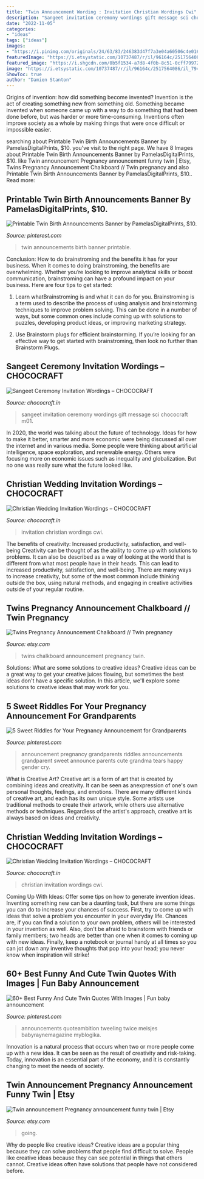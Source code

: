 ```yaml
---
title: "Twin Announcement Wording : Invitation Christian Wordings Cwi"
description: "Sangeet invitation ceremony wordings gift message sci chococraft m01"
date: "2022-11-05"
categories:
- "ideas"
tags: ["ideas"]
images:
- "https://i.pinimg.com/originals/24/63/83/246383d47f7a3e04a60506c4e016a0ba.jpg"
featuredImage: "https://i.etsystatic.com/10737487/r/il/96164c/2517564086/il_794xN.2517564086_8zhs.jpg"
featured_image: "https://i.shgcdn.com/0b5f1534-a7d8-4f0b-8c51-0cff79972044/-/stretch/off/-/resize/3000x/-/quality/best/"
image: "https://i.etsystatic.com/10737487/r/il/96164c/2517564086/il_794xN.2517564086_8zhs.jpg"
ShowToc: true
author: "Damien Stanton"
---
```



Origins of invention: how did something become invented?
Invention is the act of creating something new from something old. Something became invented when someone came up with a way to do something that had been done before, but was harder or more time-consuming. Inventions often improve society as a whole by making things that were once difficult or impossible easier.

	

		
searching about Printable Twin Birth Announcements Banner by PamelasDigitalPrints, $10. you've visit to the right page. We have 8 Images about Printable Twin Birth Announcements Banner by PamelasDigitalPrints, $10. like Twin announcement Pregnancy announcement funny twin | Etsy, Twins Pregnancy Announcement Chalkboard // Twin pregnancy and also Printable Twin Birth Announcements Banner by PamelasDigitalPrints, $10.. Read more:
		
    
## Printable Twin Birth Announcements Banner By PamelasDigitalPrints, $10.

<img loading=lazy src="https://i.pinimg.com/originals/24/63/83/246383d47f7a3e04a60506c4e016a0ba.jpg" onerror="this.onerror=null;this.src='https://tse1.mm.bing.net/th?id=OIP.5zNl12-7_5kNpibbxfJp7gAAAA&amp;pid=15.1';" alt="Printable Twin Birth Announcements Banner by PamelasDigitalPrints, $10.">

_Source: pinterest.com_

>twin announcements birth banner printable. 

	

Conclusion: How to do brainstroming and the benefits it has for your business.
When it comes to doing brainstroming, the benefits are overwhelming. Whether you’re looking to improve analytical skills or boost communication, brainstroming can have a profound impact on your business. Here are four tips to get started:
1. Learn whatBrainstroming is and what it can do for you. Brainstroming is a term used to describe the process of using analysis and brainstorming techniques to improve problem solving. This can be done in a number of ways, but some common ones include coming up with solutions to puzzles, developing product ideas, or improving marketing strategy.

2. Use Brainstorm plugs for efficient brainstorming. If you’re looking for an effective way to get started with brainstroming, then look no further than Brainstorm Plugs.

    
## Sangeet Ceremony Invitation Wordings – CHOCOCRAFT

<img loading=lazy src="https://ucarecdn.com/d32d96b4-47fd-44b0-820e-c53bd5112895/-/stretch/off/-/resize/3000x/-/quality/best/" onerror="this.onerror=null;this.src='https://tse1.mm.bing.net/th?id=OIP.ZVIJYMqyJivmk4gRFB61YAHaFE&amp;pid=15.1';" alt="Sangeet Ceremony Invitation Wordings – CHOCOCRAFT">

_Source: chococraft.in_

>sangeet invitation ceremony wordings gift message sci chococraft m01. 

	

In 2020, the world was talking about the future of technology. Ideas for how to make it better, smarter and more economic were being discussed all over the internet and in various media. Some people were thinking about artificial intelligence, space exploration, and renewable energy. Others were focusing more on economic issues such as inequality and globalization. But no one was really sure what the future looked like.

    
## Christian Wedding Invitation Wordings – CHOCOCRAFT

<img loading=lazy src="https://i.shgcdn.com/0b5f1534-a7d8-4f0b-8c51-0cff79972044/-/stretch/off/-/resize/3000x/-/quality/best/" onerror="this.onerror=null;this.src='https://tse2.mm.bing.net/th?id=OIP.8DRZbhHEruQOt_9yOOkGxwHaFE&amp;pid=15.1';" alt="Christian Wedding Invitation Wordings – CHOCOCRAFT">

_Source: chococraft.in_

>invitation christian wordings cwi. 

	

The benefits of creativity: Increased productivity, satisfaction, and well-being
Creativity can be thought of as the ability to come up with solutions to problems. It can also be described as a way of looking at the world that is different from what most people have in their heads. This can lead to increased productivity, satisfaction, and well-being. There are many ways to increase creativity, but some of the most common include thinking outside the box, using natural methods, and engaging in creative activities outside of your regular routine.

    
## Twins Pregnancy Announcement Chalkboard // Twin Pregnancy

<img loading=lazy src="https://img1.etsystatic.com/055/1/10725398/il_570xN.734056661_pmlx.jpg" onerror="this.onerror=null;this.src='https://tse4.mm.bing.net/th?id=OIP.m85ulSfomxXbkxsRb5rAhQHaGq&amp;pid=15.1';" alt="Twins Pregnancy Announcement Chalkboard // Twin pregnancy">

_Source: etsy.com_

>twins chalkboard announcement pregnancy twin. 

	

Solutions: What are some solutions to creative ideas?
Creative ideas can be a great way to get your creative juices flowing, but sometimes the best ideas don't have a specific solution. In this article, we'll explore some solutions to creative ideas that may work for you.

    
## 5 Sweet Riddles For Your Pregnancy Announcement For Grandparents

<img loading=lazy src="https://s-media-cache-ak0.pinimg.com/736x/c8/fa/34/c8fa34fdf4a351a828d85224ef1ad11d--grandparent-announcement-baby-announcements.jpg" onerror="this.onerror=null;this.src='https://tse2.mm.bing.net/th?id=OIP.HCeIyrPuPVikNSAQ4HkZYgHaHa&amp;pid=15.1';" alt="5 Sweet Riddles for Your Pregnancy Announcement for Grandparents">

_Source: pinterest.com_

>announcement pregnancy grandparents riddles announcements grandparent sweet announce parents cute grandma tears happy gender cry. 

	

What is Creative Art?
Creative art is a form of art that is created by combining ideas and creativity. It can be seen as anexpression of one's own personal thoughts, feelings, and emotions. There are many different kinds of creative art, and each has its own unique style. Some artists use traditional methods to create their artwork, while others use alternative methods or techniques. Regardless of the artist's approach, creative art is always based on ideas and creativity.

    
## Christian Wedding Invitation Wordings – CHOCOCRAFT

<img loading=lazy src="https://i.shgcdn.com/baaa6faf-fdec-4d8c-83e9-790d27e22ab9/-/stretch/off/-/resize/3000x/-/quality/best/" onerror="this.onerror=null;this.src='https://tse1.mm.bing.net/th?id=OIP.IRSIRvahcOlqhfEV31950wHaFE&amp;pid=15.1';" alt="Christian Wedding Invitation Wordings – CHOCOCRAFT">

_Source: chococraft.in_

>christian invitation wordings cwi. 

	

Coming Up With Ideas: Offer some tips on how to generate invention ideas.
Inventing something new can be a daunting task, but there are some things you can do to increase your chances of success. First, try to come up with ideas that solve a problem you encounter in your everyday life. Chances are, if you can find a solution to your own problem, others will be interested in your invention as well. Also, don't be afraid to brainstorm with friends or family members; two heads are better than one when it comes to coming up with new ideas. Finally, keep a notebook or journal handy at all times so you can jot down any inventive thoughts that pop into your head; you never know when inspiration will strike!

    
## 60+ Best Funny And Cute Twin Quotes With Images | Fun Baby Announcement

<img loading=lazy src="https://i.pinimg.com/originals/90/f3/ae/90f3ae0629f1e161921e20aadef92dda.png" onerror="this.onerror=null;this.src='https://tse2.mm.bing.net/th?id=OIP.jEVzlo2vYxkianNFLwpJnwAAAA&amp;pid=15.1';" alt="60+ Best Funny And Cute Twin Quotes With Images | Fun baby announcement">

_Source: pinterest.com_

>announcements quoteambition tweeling twice meisjes babyraynemagazine myblogika. 

	

Innovation is a natural process that occurs when two or more people come up with a new idea. It can be seen as the result of creativity and risk-taking. Today, innovation is an essential part of the economy, and it is constantly changing to meet the needs of society.

    
## Twin Announcement Pregnancy Announcement Funny Twin | Etsy

<img loading=lazy src="https://i.etsystatic.com/10737487/r/il/96164c/2517564086/il_794xN.2517564086_8zhs.jpg" onerror="this.onerror=null;this.src='https://tse1.mm.bing.net/th?id=OIP.LcaSG5q41KRyKZy2rjK9bAHaFk&amp;pid=15.1';" alt="Twin announcement Pregnancy announcement funny twin | Etsy">

_Source: etsy.com_

>going. 

	

Why do people like creative ideas?
Creative ideas are a popular thing because they can solve problems that people find difficult to solve. People like creative ideas because they can see potential in things that others cannot. Creative ideas often have solutions that people have not considered before.

